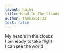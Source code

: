 ```yaml
---
layout: haiku
title: Head In The Clouds
author: thomasGIT22
test: false
---
```


My head's in the clouds<br>
I am ready to take flight <br>
I can see the world<br>
